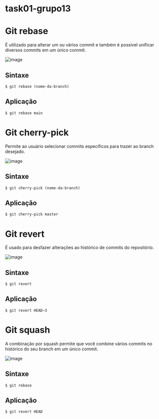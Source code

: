 # task01-grupo13

# Git rebase
É utilizado para alterar um ou vários commit e também é possível unificar diversos commits em um único commit.


![image](https://user-images.githubusercontent.com/73563601/214727711-8afba25a-a1be-43f9-a2d4-262353cbfa00.png)
## Sintaxe
```shell
$ git rebase (nome-da-branch)
```
## Aplicação
```shell
$ git rebase main
```

# Git cherry-pick
Permite ao usuário selecionar commits específicos para trazer ao branch desejado.


![image](https://user-images.githubusercontent.com/73563601/214729395-fe12193e-3559-4763-a188-31ab681d0d1b.png)
## Sintaxe
```shell
$ git cherry-pick (nome-da-branch)
```
## Aplicação
```shell
$ git cherry-pick master
```

# Git revert
É usado para desfazer alterações ao histórico de commits do repositório.


![image](https://user-images.githubusercontent.com/73563601/214730557-d6989c6c-3333-467c-9b6b-406e9a5a97ce.png)

## Sintaxe
```shell
$ git revert 
```
## Aplicação 
```shell
$ git revert HEAD~3
```

# Git squash
A combinação por squash permite que você combine vários commits no histórico do seu branch em um único commit.


![image](https://user-images.githubusercontent.com/73563601/214730843-62a9bab0-ee16-4187-bf30-83bbf2ef2f78.png)

## Sintaxe
```shell
$ git rebase 
```
## Aplicação 
```shell
$ git revert HEAD
```
